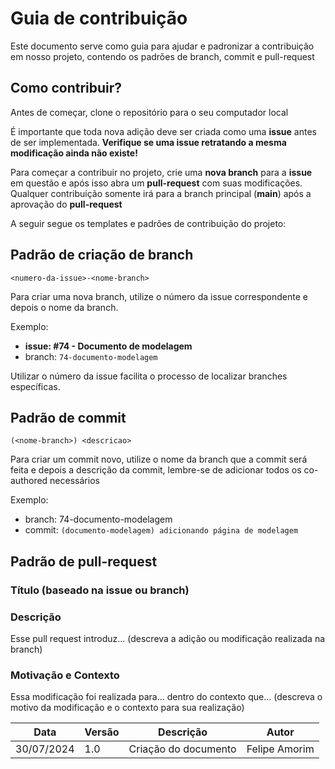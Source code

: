 # Guia de contribuição

Este documento serve como guia para ajudar e padronizar a contribuição em nosso projeto, contendo os padrões de branch, commit e pull-request

## Como contribuir?

Antes de começar, clone o repositório para o seu computador local 

É importante que toda nova adição deve ser criada como uma **issue** antes de ser implementada. **Verifique se uma issue retratando a mesma modificação ainda não existe!**

Para começar a contribuir no projeto, crie uma **nova branch** para a **issue** em questão e após isso abra um **pull-request** com suas modificações. Qualquer contribuição somente irá para a branch principal (**main**) após a aprovação do **pull-request** 

A seguir segue os templates e padrões de contribuição do projeto:

## Padrão de criação de branch

`<numero-da-issue>-<nome-branch>`

Para criar uma nova branch, utilize o número da issue correspondente e depois o nome da branch.

Exemplo:

- **issue: #74 - Documento de modelagem**
- branch: `74-documento-modelagem`

Utilizar o número da issue facilita o processo de localizar branches específicas.

## Padrão de commit

`(<nome-branch>) <descricao>`

Para criar um commit novo, utilize o nome da branch que a commit será feita e depois a descrição da commit, lembre-se de adicionar todos os co-authored necessários

Exemplo:

- branch: 74-documento-modelagem
- commit: `(documento-modelagem) adicionando página de modelagem`

## Padrão de pull-request

### Título (baseado na issue ou branch)

### Descrição

Esse pull request introduz... (descreva a adição ou modificação realizada na branch)

### Motivação e Contexto

Essa modificação foi realizada para... dentro do contexto que... (descreva o motivo da modificação e o contexto para sua realização)

| Data | Versão | Descrição | Autor |
| ---- | ------ | --------- | ----- |
| 30/07/2024 | 1.0 | Criação do documento | Felipe Amorim |
